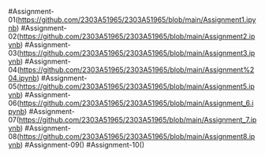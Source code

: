 #Assignment-01(https://github.com/2303A51965/2303A51965/blob/main/Assignment1.ipynb)
#Assignment-02(https://github.com/2303A51965/2303A51965/blob/main/Assignment2.ipynb)
#Assignment-03(https://github.com/2303A51965/2303A51965/blob/main/Assignment3.ipynb)
#Assignment-04(https://github.com/2303A51965/2303A51965/blob/main/Assignment%204.ipynb)
#Assignment-05(https://github.com/2303A51965/2303A51965/blob/main/Assignment5.ipynb)
#Assignment-06(https://github.com/2303A51965/2303A51965/blob/main/Assignment_6.ipynb)
#Assignment-07(https://github.com/2303A51965/2303A51965/blob/main/Assignment_7.ipynb)
#Assignment-08(https://github.com/2303A51965/2303A51965/blob/main/Assignment8.ipynb)
#Assignment-09()
#Assignment-10()
